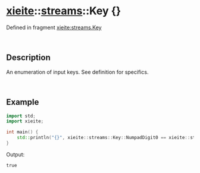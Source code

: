 # [xieite](../../xieite.md)\:\:[streams](../../streams.md)\:\:Key \{\}
Defined in fragment [xieite:streams.Key](../../../src/streams/key.cpp)

&nbsp;

## Description
An enumeration of input keys. See definition for specifics.

&nbsp;

## Example
```cpp
import std;
import xieite;

int main() {
    std::println("{}", xieite::streams::Key::NumpadDigit0 == xieite::streams::Key::Insert);
}
```
Output:
```
true
```
